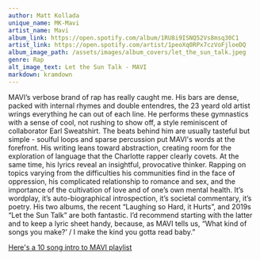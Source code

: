 ```yaml
---
author: Matt Kollada
unique_name: MK-Mavi
artist_name: Mavi
album_link: https://open.spotify.com/album/1RU8i9ISNQ52Vs8msq30C1
artist_link: https://open.spotify.com/artist/1peoXq0RPx7czVoFjloeDQ
album_image_path: /assets/images/album_covers/let_the_sun_talk.jpeg
genre: Rap
alt_image_text: Let the Sun Talk - MAVI
markdown: kramdown
---
```

MAVI’s verbose brand of rap has really caught me. His bars are dense, packed with internal rhymes and double entendres, the 23 yeard old artist wrings everything he can out of each line. He performs these gymnastics with a sense of cool, not rushing to show off, a style reminiscent of collaborator Earl Sweatshirt. The beats behind him are usually tasteful but simple - soulful loops and sparse percussion put MAVI's words at the forefront. His writing leans toward abstraction, creating room for the exploration of language that the Charlotte rapper clearly covets. At the same time, his lyrics reveal an insightful, provocative thinker. Rapping on topics varying from the difficulties his communities find in the face of oppression, his complicated relationship to romance and sex, and the importance of the cultivation of love and of one’s own mental health. It’s wordplay, it’s auto-biographical introspection, it’s societal commentary, it’s poetry. His two albums, the recent “Laughing so Hard, it Hurts”, and 2019s “Let the Sun Talk” are both fantastic. I’d recommend starting with the latter and to keep a lyric sheet handy, because, as MAVI tells us, “What kind of songs you make?’ / I make the kind you gotta read baby.” 

<a href="https://open.spotify.com/playlist/1FXu6xABLmCqeI6kbNJcHC?si=671b1f4f28b04f6b" style="mso-line-height-rule: exactly;-ms-text-size-adjust: 100%;-webkit-text-size-adjust: 100%;">Here's a 10 song intro to MAVI playlist</a>
